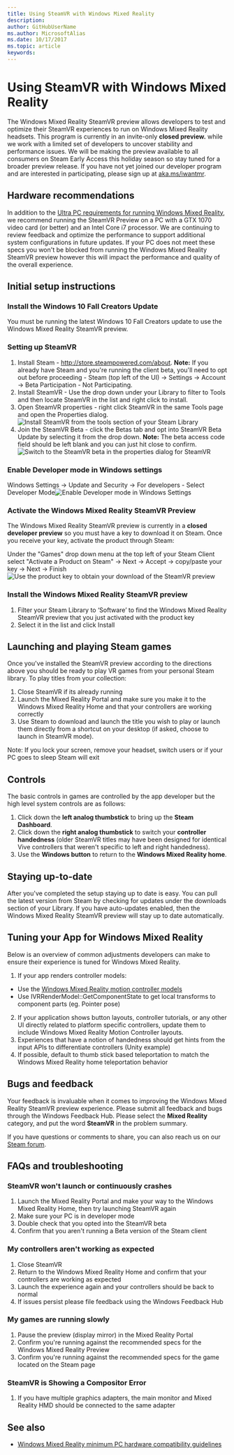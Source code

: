 ```yaml
---
title: Using SteamVR with Windows Mixed Reality
description: 
author: GitHubUserName
ms.author: MicrosoftAlias
ms.date: 10/17/2017
ms.topic: article
keywords: 
---
```



# Using SteamVR with Windows Mixed Reality

The Windows Mixed Reality SteamVR preview allows developers to test and optimize their SteamVR experiences to run on Windows Mixed Reality headsets. This program is currently in an invite-only **closed preview.** while we work with a limited set of developers to uncover stability and performance issues. We will be making the preview available to all consumers on Steam Early Access this holiday season so stay tuned for a broader preview release. If you have not yet joined our developer program and are interested in participating, please sign up at [aka.ms/iwantmr](http://aka.ms/iwantmr).

## Hardware recommendations

In addition to the [Ultra PC requirements for running Windows Mixed Reality](windows-mixed-reality-minimum-pc-hardware-compatibility-guidelines.md), we recommend running the SteamVR Preview on a PC with a GTX 1070 video card (or better) and an Intel Core i7 processor. We are continuing to review feedback and optimize the performance to support additional system configurations in future updates. If your PC does not meet these specs you won't be blocked from running the Windows Mixed Reality SteamVR preview however this will impact the performance and quality of the overall experience.

## Initial setup instructions

### Install the Windows 10 Fall Creators Update

You must be running the latest Windows 10 Fall Creators update to use the Windows Mixed Reality SteamVR preview.

### Setting up SteamVR
1. Install Steam - http://store.steampowered.com/about. **Note:** If you already have Steam and you're running the client beta, you'll need to opt out before proceeding - Steam (top left of the UI) -> Settings -> Account -> Beta Participation - Not Participating.
2. Install SteamVR - Use the drop down under your Library to filter to Tools and then locate SteamVR in the list and right click to install.
3. Open SteamVR properties - right click SteamVR in the same Tools page and open the Properties dialog.![Install SteamVR from the tools section of your Steam Library](images/SteamVR-install.png)
4. Join the SteamVR Beta - click the Betas tab and opt into SteamVR Beta Update by selecting it from the drop down. **Note:** The beta access code field should be left blank and you can just hit close to confirm.![Switch to the SteamVR beta in the properties dialog for SteamVR](images/SteamVR-Beta.png)

### Enable Developer mode in Windows settings

Windows Settings -> Update and Security -> For developers - Select Developer Mode![Enable Developer mode in Windows Settings](images/SteamVR-DevMode.png)

### Activate the Windows Mixed Reality SteamVR Preview

The Windows Mixed Reality SteamVR preview is currently in a **closed developer preview** so you must have a key to download it on Steam. Once you receive your key, activate the product through Steam:

Under the "Games" drop down menu at the top left of your Steam Client select "Activate a Product on Steam" -> Next -> Accept -> copy/paste your key -> Next -> Finish![Use the product key to obtain your download of the SteamVR preview](images/SteamVR-ActivateProduct.jpg)

### Install the Windows Mixed Reality SteamVR preview
1. Filter your Steam Library to ‘Software’ to find the Windows Mixed Reality SteamVR preview that you just activated with the product key
2. Select it in the list and click Install

## Launching and playing Steam games

Once you've installed the SteamVR preview according to the directions above you should be ready to play VR games from your personal Steam library. To play titles from your collection:
1. Close SteamVR if its already running
2. Launch the Mixed Reality Portal and make sure you make it to the Windows Mixed Reality Home and that your controllers are working correctly
3. Use Steam to download and launch the title you wish to play or launch them directly from a shortcut on your desktop (if asked, choose to launch in SteamVR mode).

Note: If you lock your screen, remove your headset, switch users or if your PC goes to sleep Steam will exit

## Controls

The basic controls in games are controlled by the app developer but the high level system controls are as follows:
1. Click down the **left analog thumbstick** to bring up the **Steam Dashboard**.
2. Click down the **right analog thumbstick** to switch your **controller handedness** (older SteamVR titles may have been designed for identical Vive controllers that weren't specific to left and right handedness).
3. Use the **Windows button** to return to the **Windows Mixed Reality home**.

## Staying up-to-date

After you've completed the setup staying up to date is easy. You can pull the latest version from Steam by checking for updates under the downloads section of your Library. If you have auto-updates enabled, then the Windows Mixed Reality SteamVR preview will stay up to date automatically.

## Tuning your App for Windows Mixed Reality

Below is an overview of common adjustments developers can make to ensure their experience is tuned for Windows Mixed Reality.
1. If your app renders controller models:
* Use the [Windows Mixed Reality motion controller models](motion-controllers.md#rendering-the-motion-controller-model)
* Use IVRRenderModel::GetComponentState to get local transforms to component parts (eg. Pointer pose)
2. If your application shows button layouts, controller tutorials, or any other UI directly related to platform specific controllers, update them to include Windows Mixed Reality Motion Controller layouts.
3. Experiences that have a notion of handedness should get hints from the input APIs to differentiate controllers (Unity example)
4. If possible, default to thumb stick based teleportation to match the Windows Mixed Reality home teleportation behavior

## Bugs and feedback

Your feedback is invaluable when it comes to improving the Windows Mixed Reality SteamVR preview experience. Please submit all feedback and bugs through the Windows Feedback Hub. Please select the **Mixed Reality** category, and put the word **SteamVR** in the problem summary.

If you have questions or comments to share, you can also reach us on our [Steam forum](http://steamcommunity.com/app/719950/discussions/).

## FAQs and troubleshooting

### SteamVR won't launch or continuously crashes
1. Launch the Mixed Reality Portal and make your way to the Windows Mixed Reality Home, then try launching SteamVR again
2. Make sure your PC is in developer mode
3. Double check that you opted into the SteamVR beta
4. Confirm that you aren't running a Beta version of the Steam client

### My controllers aren't working as expected
1. Close SteamVR
2. Return to the Windows Mixed Reality Home and confirm that your controllers are working as expected
3. Launch the experience again and your controllers should be back to normal
4. If issues persist please file feedback using the Windows Feedback Hub

### My games are running slowly
1. Pause the preview (display mirror) in the Mixed Reality Portal
2. Confirm you're running against the recommended specs for the Windows Mixed Reality Preview
3. Confirm you're running against the recommended specs for the game located on the Steam page

### SteamVR is Showing a Compositor Error
1. If you have multiple graphics adapters, the main monitor and Mixed Reality HMD should be connected to the same adapter

## See also
* [Windows Mixed Reality minimum PC hardware compatibility guidelines](windows-mixed-reality-minimum-pc-hardware-compatibility-guidelines.md)
